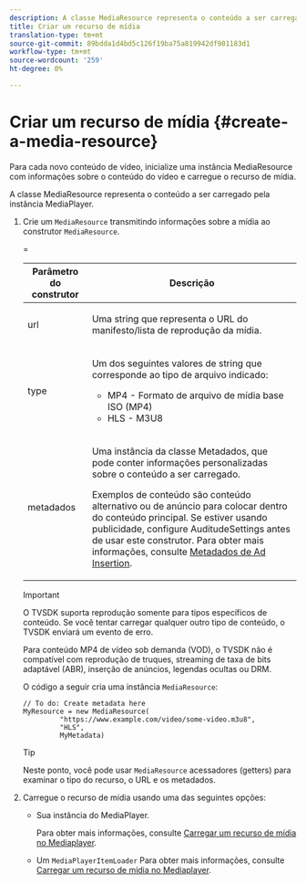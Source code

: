 ```yaml
---
description: A classe MediaResource representa o conteúdo a ser carregado pela instância MediaPlayer.
title: Criar um recurso de mídia
translation-type: tm+mt
source-git-commit: 89bdda1d4bd5c126f19ba75a819942df901183d1
workflow-type: tm+mt
source-wordcount: '259'
ht-degree: 0%

---
```



# Criar um recurso de mídia {#create-a-media-resource}

Para cada novo conteúdo de vídeo, inicialize uma instância MediaResource com informações sobre o conteúdo do vídeo e carregue o recurso de mídia.

A classe MediaResource representa o conteúdo a ser carregado pela instância MediaPlayer.

1. Crie um `MediaResource` transmitindo informações sobre a mídia ao construtor `MediaResource`.

   <table id="table_DD0D5D9129D54F73881399B9B4FF546A"> 
    <thead> 
      <tr> 
      <th colname="col1" class="entry"> Parâmetro do construtor </th> 
      <th colname="col2" class="entry"> Descrição </th> 
      </tr>
    </thead>
    =<tbody> 
      <tr> 
      <td colname="col1"><span class="codeph"> url</span> </td> 
      <td colname="col2"> <p>Uma string que representa o URL do manifesto/lista de reprodução da mídia. </p> </td> 
      </tr> 
      <tr> 
      <td colname="col1"><span class="codeph"> type</span> </td> 
      <td colname="col2"> <p>Um dos seguintes valores de string que corresponde ao tipo de arquivo indicado: 
        <ul id="ul_7512E90B7B294EF9BFBA2D68DE678CBB"> 
        <li id="li_AA84434E84184A3D909552794B425ABD"><span class="codeph"> MP4</span>  - Formato de arquivo de mídia base ISO (MP4) </li> 
        <li id="li_8A2F3752569344B59EE30303A8393488"><span class="codeph"> HLS</span>  - M3U8 </li> 
        </ul> </p> </td> 
      </tr> 
      <tr> 
      <td colname="col1"><span class="codeph"> metadados</span> </td> 
      <td colname="col2"> <p>Uma instância da classe <span class="codeph"> Metadados</span>, que pode conter informações personalizadas sobre o conteúdo a ser carregado. </p> <p>Exemplos de conteúdo são conteúdo alternativo ou de anúncio para colocar dentro do conteúdo principal. Se estiver usando publicidade, configure <span class="codeph"> AuditudeSettings</span> antes de usar este construtor. Para obter mais informações, consulte <a href="../../../tvsdk-1.4-for-desktop-hls/ad-insertion/ad-insertion-metadata/c-psdk-dhls-1.4-ad-insertion-metadata.md" format="dita" scope="local"> Metadados de Ad Insertion</a>. </p> </td> 
      </tr> 
    </tbody> 
   </table>

   >[!IMPORTANT]
   >
   >O TVSDK suporta reprodução somente para tipos específicos de conteúdo. Se você tentar carregar qualquer outro tipo de conteúdo, o TVSDK enviará um evento de erro.
   >
   >Para conteúdo MP4 de vídeo sob demanda (VOD), o TVSDK não é compatível com reprodução de truques, streaming de taxa de bits adaptável (ABR), inserção de anúncios, legendas ocultas ou DRM.

   O código a seguir cria uma instância `MediaResource`:

   ```
   // To do: Create metadata here
   MyResource = new MediaResource(
            "https://www.example.com/video/some-video.m3u8", 
            "HLS",
            MyMetadata)
   ```

   >[!TIP]
   >
   >Neste ponto, você pode usar `MediaResource` acessadores (getters) para examinar o tipo do recurso, o URL e os metadados.

1. Carregue o recurso de mídia usando uma das seguintes opções:

   * Sua instância do MediaPlayer.

      Para obter mais informações, consulte [Carregar um recurso de mídia no Mediaplayer](../../../tvsdk-1.4-for-desktop-hls/t-psdk-dhls-1.4-configure/c-psdk-dhls-1.4-mediaplayer-initialize-for-video/t-psdk-dhls-1.4-media-resource-load.md).
   * Um `MediaPlayerItemLoader` Para obter mais informações, consulte [Carregar um recurso de mídia no Mediaplayer](../../../tvsdk-1.4-for-desktop-hls/t-psdk-dhls-1.4-configure/c-psdk-dhls-1.4-mediaplayer-initialize-for-video/t-psdk-dhls-1.4-media-resource-load.md).

